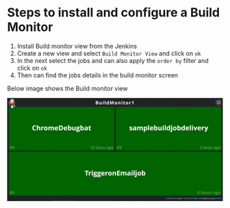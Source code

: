 # Steps to install and configure a Build Monitor 

1) Install Build monitor view from the Jenkins
2) Create a new view and select `Build Monitor View` and click on `ok`
3) In the next select the jobs and can also apply the `order by` filter and click on `ok`
4) Then can find the jobs details in the build monitor screen

Below image shows the Build monitor view

![](https://github.com/antonysam/Jenkins/blob/master/Images/Build%20Monitor.PNG)

